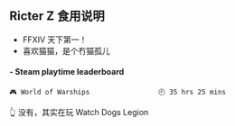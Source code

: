## Ricter Z 食用说明
- FFXIV 天下第一！
- 喜欢猫猫，是个冇猫孤儿

<!-- steam-box start -->
#### - Steam playtime leaderboard
```text
🎮 World of Warships                 🕘 35 hrs 25 mins
```
<!-- Powered by https://github.com/YouEclipse/steam-box . -->
<!-- steam-box end -->
👆 没有，其实在玩 Watch Dogs Legion
